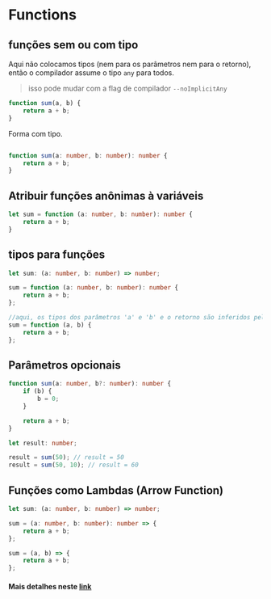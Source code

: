 # Functions

## funções sem ou com tipo

Aqui não colocamos tipos (nem para os parâmetros nem para o retorno), então o compilador assume o tipo `any` para todos.

> isso pode mudar com a flag de compilador `--noImplicitAny`

```ts
function sum(a, b) {
    return a + b;
}
```

Forma com tipo.
```ts

function sum(a: number, b: number): number {
    return a + b;
}
```

## Atribuir funções anônimas à variáveis

```ts
let sum = function (a: number, b: number): number {
    return a + b;
}
```

## tipos para funções

```ts
let sum: (a: number, b: number) => number;

sum = function (a: number, b: number): number {
    return a + b;
};

//aqui, os tipos dos parâmetros 'a' e 'b' e o retorno são inferidos pelo tipo da variável 'sum'.
sum = function (a, b) {
    return a + b;
};
```

## Parâmetros opcionais

```ts
function sum(a: number, b?: number): number {
    if (b) {
        b = 0;
    }

    return a + b;
}

let result: number;

result = sum(50); // result = 50
result = sum(50, 10); // result = 60
```

## Funções como Lambdas (Arrow Function)

```ts
let sum: (a: number, b: number) => number;

sum = (a: number, b: number): number => {
    return a + b;
};

sum = (a, b) => {
    return a + b;
};
```

#### Mais detalhes neste [link](https://github.com/Microsoft/TypeScript-Handbook/blob/master/pages/Functions.md)